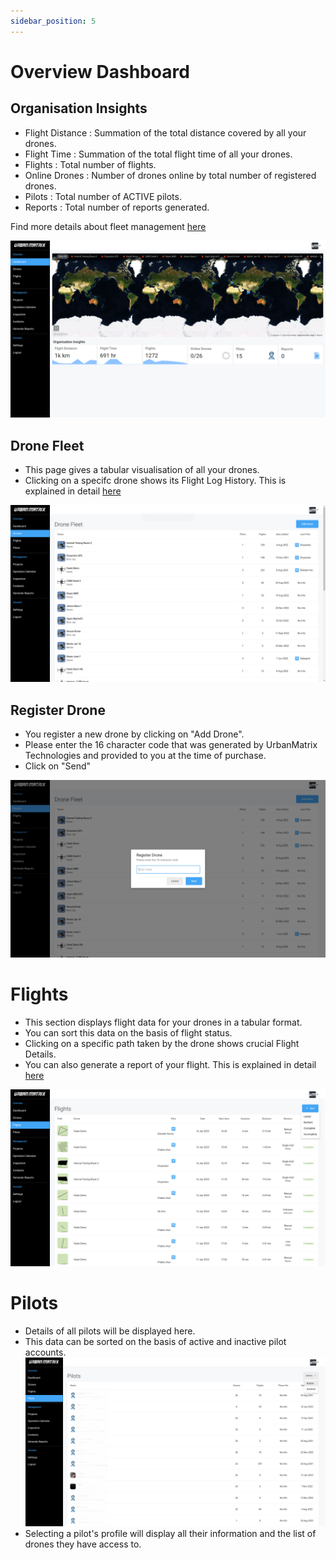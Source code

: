```yaml
---
sidebar_position: 5
---
```


# Overview Dashboard

## Organisation Insights

- Flight Distance : Summation of the total distance covered by all your drones. 
- Flight Time : Summation of the total flight time of all your drones. 
- Flights : Total number of flights. 
- Online Drones : Number of drones online by total number of registered drones. 
- Pilots : Total number of ACTIVE pilots. 
- Reports : Total number of reports generated. 

Find more details about fleet management [here](/docs/matrix-console/features/fleet-management.md)  

![Dashboard](img/dashboard.png)


## Drone Fleet

- This page gives a tabular visualisation of all your drones. 
- Clicking on a specifc drone shows its Flight Log History. This is explained in detail [here](/docs/matrix-console/features/flight-log-history.md) 

![Drones](img/drones.png)

## Register Drone

- You register a new drone by clicking on "Add Drone".
- Please enter the 16 character code that was generated by UrbanMatrix Technologies and provided to you at the time of purchase.
- Click on "Send"

![Drones](img/register-drone.png)

# Flights

- This section displays flight data for your drones in a tabular format.
- You can sort this data on the basis of flight status.
- Clicking on a specific path taken by the drone shows crucial Flight Details.
- You can also generate a report of your flight. This is explained in detail [here](/docs/matrix-console/features/report.md) 

![Flights](img/flights.png)

# Pilots

- Details of all pilots will be displayed here. 
- This data can be sorted on the basis of active and inactive pilot accounts. 
![Pilot Profile](img/pilot-profile.png)
- Selecting a pilot's profile will display all their information and the list of drones they have access to.
